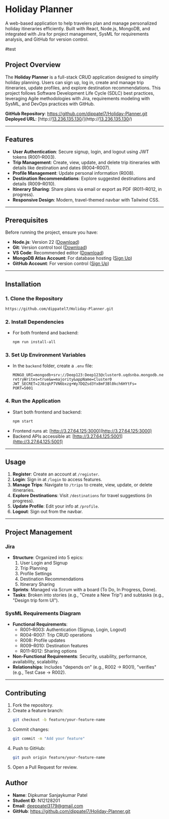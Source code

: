 # Holiday Planner

A web-based application to help travelers plan and manage personalized holiday itineraries efficiently. Built with React, Node.js, MongoDB, and integrated with Jira for project management, SysML for requirements analysis, and GitHub for version control.


#test


## Project Overview
The **Holiday Planner** is a full-stack CRUD application designed to simplify holiday planning. Users can sign up, log in, create and manage trip itineraries, update profiles, and explore destination recommendations. This project follows Software Development Life Cycle (SDLC) best practices, leveraging Agile methodologies with Jira, requirements modeling with SysML, and DevOps practices with GitHub.

**GitHub Repository**: https://github.com/dippatel7/Holiday-Planner.git 
**Deployed URL**: [http://[13.236.135.130](https://github.com/dippatel7/Holiday-Planner.git)/](http://[13.236.135.130](https://github.com/dippatel7/Holiday-Planner.git)/)

---

## Features
- **User Authentication**: Secure signup, login, and logout using JWT tokens (R001–R003).
- **Trip Management**: Create, view, update, and delete trip itineraries with details like destination and dates (R004–R007).
- **Profile Management**: Update personal information (R008).
- **Destination Recommendations**: Explore suggested destinations and details (R009–R010).
- **Itinerary Sharing**: Share plans via email or export as PDF (R011–R012, in progress).
- **Responsive Design**: Modern, travel-themed navbar with Tailwind CSS.

---

## Prerequisites
Before running the project, ensure you have:
- **Node.js**: Version 22 ([Download](https://nodejs.org/en))
- **Git**: Version control tool ([Download](https://git-scm.com/))
- **VS Code**: Recommended editor ([Download](https://code.visualstudio.com/))
- **MongoDB Atlas Account**: For database hosting ([Sign Up](https://account.mongodb.com/account/login))
- **GitHub Account**: For version control ([Sign Up](https://github.com/signup))

---

## Installation

### 1. Clone the Repository
```bash
https://github.com/dippatel7/Holiday-Planner.git
```

### 2. Install Dependencies
- For both frontend and backend:
  ```bash
  npm run install-all
  ```

### 3. Set Up Environment Variables
- In the `backend` folder, create a `.env` file:
  ```plaintext
  MONGO_URI=mongodb+srv://Deep123:Deep123@cluster0.uqdsnba.mongodb.net/holidayplanner?retryWrites=true&w=majority&appName=Cluster0
  JWT_SECRET=2J8zqkP7VN6bxzg+Wy7DQZsd3Yx8mF3Bl0kch6HYtFs=
  PORT=5001

  ```


### 4. Run the Application
- Start both frontend and backend:
  ```bash
  npm start
  ```
- Frontend runs at: [http://3.27.64.125:3000](http://3.27.64.125:3000)
- Backend APIs accessible at: [http://3.27.64.125:5001](http://3.27.64.125:5001)

---

## Usage
1. **Register**: Create an account at `/register`.
2. **Login**: Sign in at `/login` to access features.
3. **Manage Trips**: Navigate to `/trips` to create, view, update, or delete itineraries.
4. **Explore Destinations**: Visit `/destinations` for travel suggestions (in progress).
5. **Update Profile**: Edit your info at `/profile`.
6. **Logout**: Sign out from the navbar.

---

## Project Management

### Jira
- **Structure**: Organized into 5 epics:
  1. User Login and Signup
  2. Trip Planning
  3. Profile Settings
  4. Destination Recommendations
  5. Itinerary Sharing
- **Sprints**: Managed via Scrum with a board (To Do, In Progress, Done).
- **Tasks**: Broken into stories (e.g., "Create a New Trip") and subtasks (e.g., "Design trip form UI").

### SysML Requirements Diagram
- **Functional Requirements**:
  - R001–R003: Authentication (Signup, Login, Logout)
  - R004–R007: Trip CRUD operations
  - R008: Profile updates
  - R009–R010: Destination features
  - R011–R012: Sharing options
- **Non-Functional Requirements**: Security, usability, performance, availability, scalability.
- **Relationships**: Includes "depends on" (e.g., R002 → R001), "verifies" (e.g., Test Case → R002).

---

## Contributing
1. Fork the repository.
2. Create a feature branch:
   ```bash
   git checkout -b feature/your-feature-name
   ```
3. Commit changes:
   ```bash
   git commit -m "Add your feature"
   ```
4. Push to GitHub:
   ```bash
   git push origin feature/your-feature-name
   ```
5. Open a Pull Request for review.


## Author
- **Name**: Dipkumar Sanjaykumar Patel
- **Student ID**: N12128201
- **Email**: deeppatel3179@gmail.com
- **GitHub**: https://github.com/dippatel7/Holiday-Planner.git

